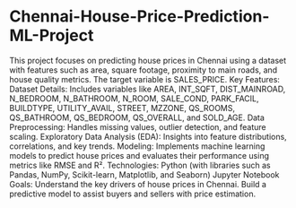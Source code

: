 # Chennai-House-Price-Prediction-ML-Project
This project focuses on predicting house prices in Chennai using a dataset with features such as area, square footage, proximity to main roads, and house quality metrics. The target variable is SALES_PRICE.
Key Features:
Dataset Details: Includes variables like AREA, INT_SQFT, DIST_MAINROAD, N_BEDROOM, N_BATHROOM, N_ROOM, SALE_COND, PARK_FACIL, BUILDTYPE, UTILITY_AVAIL, STREET, MZZONE, QS_ROOMS, QS_BATHROOM, QS_BEDROOM, QS_OVERALL, and SOLD_AGE.
Data Preprocessing: Handles missing values, outlier detection, and feature scaling.
Exploratory Data Analysis (EDA): Insights into feature distributions, correlations, and key trends.
Modeling: Implements machine learning models to predict house prices and evaluates their performance using metrics like RMSE and R².
Technologies:
Python (with libraries such as Pandas, NumPy, Scikit-learn, Matplotlib, and Seaborn)
Jupyter Notebook
Goals:
Understand the key drivers of house prices in Chennai.
Build a predictive model to assist buyers and sellers with price estimation.
